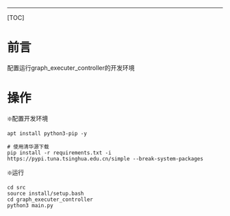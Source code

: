 
---

[TOC]

# 前言

配置运行graph_executer_controller的开发环境


# 操作

❇️配置开发环境

```shell
apt install python3-pip -y

# 使用清华源下载
pip install -r requirements.txt -i https://pypi.tuna.tsinghua.edu.cn/simple --break-system-packages
```

❇️运行

```shell
cd src
source install/setup.bash
cd graph_executer_controller
python3 main.py
```
